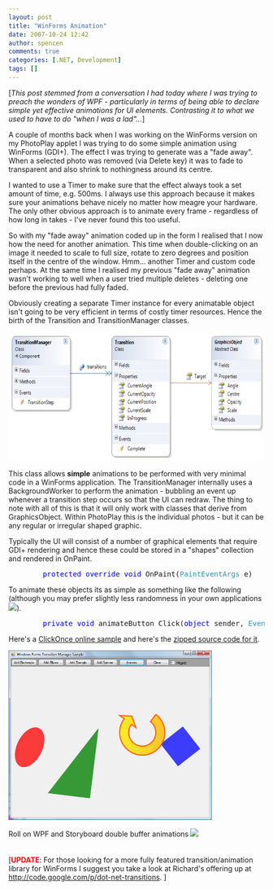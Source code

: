 ```yaml
---
layout: post
title: "WinForms Animation"
date: 2007-10-24 12:42
author: spencen
comments: true
categories: [.NET, Development]
tags: []
---
```

<P>[<EM>This post stemmed from a conversation I had today where I was trying to preach the wonders of WPF - particularly in terms of being able to declare simple yet effective animations for UI elements. Contrasting it to what we used to have to do "when I was a lad"...</EM>]</P>
<P>A couple of months back when I was working on the WinForms version on my PhotoPlay applet I was trying to do some simple animation using WinForms (GDI+). The effect I was trying to generate was a "fade away". When a selected photo was removed (via Delete key) it was to fade to transparent and also shrink to nothingness around its centre.</P>
<P>I wanted to use a Timer to make sure that the effect always took a set amount of time, e.g. 500ms. I always use this approach because it makes sure your animations behave nicely no matter how meagre your hardware. The only other obvious approach is to animate every frame - regardless of how long in takes - I've never found this too useful.</P>
<P>So with my "fade away" animation coded up in the form I realised that I now how the need for another animation. This time when double-clicking on an image it needed to scale to full size, rotate to zero degrees and position itself in the centre of the window. Hmm... another Timer and custom code perhaps. At the same time I realised my previous "fade away" animation wasn't working to well when a user tried multiple deletes - deleting one before the previous had fully faded.</P>
<P>Obviously creating a separate Timer instance for every animatable object isn't going to be very efficient in terms of costly timer resources. Hence the birth of the Transition and TransitionManager classes.</P><A href="http://11011.net/software/vspaste"></A>
<P><A href="/images/Spencen.Drawing.png" target=_blank><IMG style="BORDER-RIGHT-WIDTH: 0px; BORDER-TOP-WIDTH: 0px; BORDER-BOTTOM-WIDTH: 0px; BORDER-LEFT-WIDTH: 0px" border=0 alt=Spencen.Drawing src="/images/Spencen.Drawing.png" width=640 height=253></A> </P>
<P>This class allows <STRONG>simple</STRONG> animations to be performed with very minimal code in a WinForms application. The TransitionManager internally uses a BackgroundWorker to perform the animation - bubbling an event up whenever a transition step occurs so that the UI can redraw. The thing to note with all of this is that it will only work with classes that derive from GraphicsObject. Within PhotoPlay this is the individual photos - but it can be any regular or irregular shaped graphic.</P>
<P>Typically the UI will consist of a number of graphical elements that require GDI+ rendering and hence these could be stored in a "shapes" collection and rendered in OnPaint.</P><PRE class=code>        <SPAN style="COLOR: rgb(0,0,255)">protected</SPAN> <SPAN style="COLOR: rgb(0,0,255)">override</SPAN> <SPAN style="COLOR: rgb(0,0,255)">void</SPAN> OnPaint(<SPAN style="COLOR: rgb(43,145,175)">PaintEventArgs</SPAN> e)        {            <SPAN style="COLOR: rgb(0,0,255)">base</SPAN>.OnPaint(e);            <SPAN style="COLOR: rgb(0,0,255)">foreach</SPAN> (<SPAN style="COLOR: rgb(43,145,175)">GraphicsObject</SPAN> graphicsObject <SPAN style="COLOR: rgb(0,0,255)">in</SPAN> shapes)            {                graphicsObject.Paint(e.Graphics);            }        }</PRE>
<P>To animate these objects its as simple as something like the following (although you may prefer slightly less randomness in your own applications <IMG border=0 src="http://blog.spencen.com/emoticons/smile.png">).</P><PRE class=code>        <SPAN style="COLOR: rgb(0,0,255)">private</SPAN> <SPAN style="COLOR: rgb(0,0,255)">void</SPAN> animateButton_Click(<SPAN style="COLOR: rgb(0,0,255)">object</SPAN> sender, <SPAN style="COLOR: rgb(43,145,175)">EventArgs</SPAN> e)        {            <SPAN style="COLOR: rgb(43,145,175)">Random</SPAN> randomizer = <SPAN style="COLOR: rgb(0,0,255)">new</SPAN> <SPAN style="COLOR: rgb(43,145,175)">Random</SPAN>();            <SPAN style="COLOR: rgb(0,0,255)">foreach</SPAN> (<SPAN style="COLOR: rgb(43,145,175)">GraphicsObject</SPAN> graphicsObject <SPAN style="COLOR: rgb(0,0,255)">in</SPAN> shapes)            {                <SPAN style="COLOR: rgb(43,145,175)">Transition</SPAN> transition = <SPAN style="COLOR: rgb(0,0,255)">new</SPAN> <SPAN style="COLOR: rgb(43,145,175)">Transition</SPAN>(graphicsObject,                    randomizer.Next(1000) + 200,                    randomizer.Next(360),                    randomizer.Next(5) + 1,                    <SPAN style="COLOR: rgb(0,0,255)">new</SPAN> <SPAN style="COLOR: rgb(43,145,175)">PointF</SPAN>(randomizer.Next(400) + 50, randomizer.Next(400) + 50),                    randomizer.Next(50) / 100.0f + 0.5f);                transitionManager.Add(transition);            }            transitionManager.Start();        }        <SPAN style="COLOR: rgb(0,0,255)">private</SPAN> <SPAN style="COLOR: rgb(0,0,255)">void</SPAN> transitionManager_TransitionStep(<SPAN style="COLOR: rgb(0,0,255)">object</SPAN> sender, <SPAN style="COLOR: rgb(43,145,175)">TransitonStepEventArgs</SPAN> e)        {            <SPAN style="COLOR: rgb(0,128,0)">// A transition has occurred so force a redraw. Would be better if we added</SPAN>            <SPAN style="COLOR: rgb(0,128,0)">// Bounds to GraphicsObject so we could do Invalidate(e.Transition.Target.Bounds);</SPAN>            Invalidate();        }</PRE><A href="http://11011.net/software/vspaste"></A>
<P>Here's a <A href="https://www.spencen.com/install/WinFormsTransitions/publish.htm" target=_blank>ClickOnce online sample</A> and here's the <A href="http://www.spencen.com/source/WinFormsTransitions.zip">zipped source code for it</A>.</P>
<P><A href="/images/WinFormsTransitions.png" target=_blank><IMG style="BORDER-BOTTOM: 0px; BORDER-LEFT: 0px; BORDER-TOP: 0px; BORDER-RIGHT: 0px" border=0 alt="Windows Forms Transition Manager Screenshot" src="/images/WinFormsTransitions.png" width=400 height=333></A> </P>
<P>Roll on WPF and Storyboard double buffer animations <IMG border=0 src="http://blog.spencen.com/emoticons/smile.png"><BR><BR><BR>[<SPAN style="COLOR: #ff0000"><STRONG>UPDATE</STRONG></SPAN>: For those looking for a more fully featured transition/animation library for WinForms I suggest you take a look at Richard's offering up at <A href="http://code.google.com/p/dot-net-transitions">http://code.google.com/p/dot-net-transitions</A>. ]</P>

